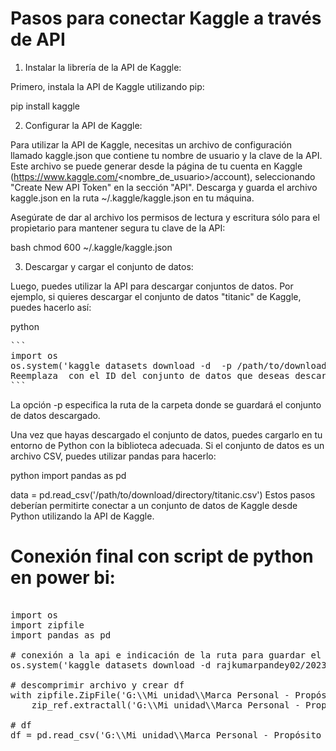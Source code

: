 # Pasos para conectar Kaggle a través de API

1. Instalar la librería de la API de Kaggle:

Primero, instala la API de Kaggle utilizando pip:

pip install kaggle

2. Configurar la API de Kaggle:

Para utilizar la API de Kaggle, necesitas un archivo de configuración llamado kaggle.json que contiene tu nombre de usuario y la clave de la API. Este archivo se puede generar desde la página de tu cuenta en Kaggle (https://www.kaggle.com/<nombre_de_usuario>/account), seleccionando "Create New API Token" en la sección "API". Descarga y guarda el archivo kaggle.json en la ruta ~/.kaggle/kaggle.json en tu máquina.

Asegúrate de dar al archivo los permisos de lectura y escritura sólo para el propietario para mantener segura tu clave de la API:

bash
chmod 600 ~/.kaggle/kaggle.json

3. Descargar y cargar el conjunto de datos:

Luego, puedes utilizar la API para descargar conjuntos de datos. Por ejemplo, si quieres descargar el conjunto de datos "titanic" de Kaggle, puedes hacerlo así:

python

<pre>
```
import os
os.system('kaggle datasets download -d <dataset-id> -p /path/to/download/directory')
Reemplaza <dataset-id> con el ID del conjunto de datos que deseas descargar. Esto se puede encontrar en la URL del conjunto de datos en Kaggle. Por ejemplo, para el conjunto de datos de Titanic, la URL es https://www.kaggle.com/c/titanic, por lo que el ID del conjunto de datos sería c/titanic.
```
</pre>

La opción -p especifica la ruta de la carpeta donde se guardará el conjunto de datos descargado.

Una vez que hayas descargado el conjunto de datos, puedes cargarlo en tu entorno de Python con la biblioteca adecuada. Si el conjunto de datos es un archivo CSV, puedes utilizar pandas para hacerlo:

python
import pandas as pd

data = pd.read_csv('/path/to/download/directory/titanic.csv')
Estos pasos deberían permitirte conectar a un conjunto de datos de Kaggle desde Python utilizando la API de Kaggle.

# Conexión final con script de python en power bi:

<pre>

import os
import zipfile
import pandas as pd

# conexión a la api e indicación de la ruta para guardar el archivo:
os.system('kaggle datasets download -d rajkumarpandey02/2023-world-population-by-country -p "G:\\Mi unidad\\Marca Personal - Propósito de vida\\Generación de Contenido\\Portafolio\\EDA 1 - World Population by Country"')

# descomprimir archivo y crear df
with zipfile.ZipFile('G:\\Mi unidad\\Marca Personal - Propósito de vida\\Generación de Contenido\\Portafolio\\EDA 1 - World Population by Country\\2023-world-population-by-country.zip', 'r') as zip_ref:
    zip_ref.extractall('G:\\Mi unidad\\Marca Personal - Propósito de vida\\Generación de Contenido\\Portafolio\\EDA 1 - World Population by Country')

# df
df = pd.read_csv('G:\\Mi unidad\\Marca Personal - Propósito de vida\\Generación de Contenido\\Portafolio\\EDA 1 - World Population by Country\\countries-table.csv')


<pre>